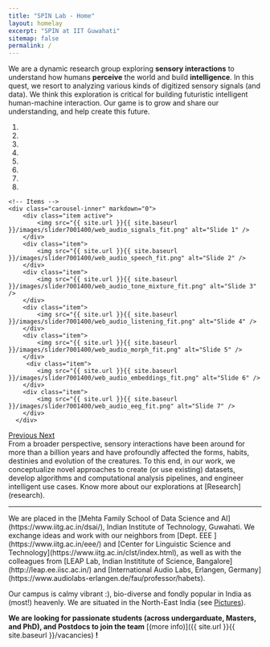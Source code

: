 ```yaml
---
title: "SPIN Lab - Home"
layout: homelay
excerpt: "SPIN at IIT Guwahati"
sitemap: false
permalink: /
---
```

We are a dynamic research group exploring **sensory interactions** to understand how humans **perceive** the world and build **intelligence**. In this quest, we resort to analyzing various kinds of digitized sensory signals (and data). We think this exploration is critical for building futuristic intelligent human-machine interaction. Our game is to grow and share our understanding, and help create this future.
<div markdown="0" id="carousel" class="carousel slide" data-ride="carousel" data-interval="4000" data-pause="hover" >
    <!-- Menu -->
    <ol class="carousel-indicators">
        <li data-target="#carousel" data-slide-to="0" class="active"></li>
        <li data-target="#carousel" data-slide-to="1"></li>
        <li data-target="#carousel" data-slide-to="2"></li>
        <li data-target="#carousel" data-slide-to="3"></li>
        <li data-target="#carousel" data-slide-to="4"></li>
        <li data-target="#carousel" data-slide-to="5"></li>
        <li data-target="#carousel" data-slide-to="6"></li>
        <li data-target="#carousel" data-slide-to="7"></li>
    </ol>

    <!-- Items -->
    <div class="carousel-inner" markdown="0">
        <div class="item active">
            <img src="{{ site.url }}{{ site.baseurl }}/images/slider7001400/web_audio_signals_fit.png" alt="Slide 1" />
        </div>
        <div class="item">
            <img src="{{ site.url }}{{ site.baseurl }}/images/slider7001400/web_audio_speech_fit.png" alt="Slide 2" />
        </div>
        <div class="item">
            <img src="{{ site.url }}{{ site.baseurl }}/images/slider7001400/web_audio_tone_mixture_fit.png" alt="Slide 3" />
        </div>
        <div class="item">
            <img src="{{ site.url }}{{ site.baseurl }}/images/slider7001400/web_audio_listening_fit.png" alt="Slide 4" />
        </div>
        <div class="item">
            <img src="{{ site.url }}{{ site.baseurl }}/images/slider7001400/web_audio_morph_fit.png" alt="Slide 5" />
        </div>       
         <div class="item">
            <img src="{{ site.url }}{{ site.baseurl }}/images/slider7001400/web_audio_embeddings_fit.png" alt="Slide 6" />
        </div>
        <div class="item">
            <img src="{{ site.url }}{{ site.baseurl }}/images/slider7001400/web_audio_eeg_fit.png" alt="Slide 7" />
        </div>
      </div>
  <a class="left carousel-control" href="#carousel" role="button" data-slide="prev">
    <span class="glyphicon glyphicon-chevron-left" aria-hidden="true"></span>
    <span class="sr-only">Previous</span>
  </a>
  <a class="right carousel-control" href="#carousel" role="button" data-slide="next">
    <span class="glyphicon glyphicon-chevron-right" aria-hidden="true"></span>
    <span class="sr-only">Next</span>
  </a>
</div>
From a broader perspective, sensory interactions have been around for more than a billion years and have profoundly affected the forms, habits, destinies and evolution of the creatures. To this end, in our work, we conceptualize novel approaches to create (or use existing) datasets, develop algorithms and computational analysis pipelines, and engineer intelligent use cases. Know more about our explorations at [Research](research).
<hr>
We are placed in the [Mehta Family School of Data Science and AI](https://www.iitg.ac.in/dsai/), Indian Institute of Technology, Guwahati. We exchange ideas and work with our neighbors from [Dept. EEE ](https://www.iitg.ac.in/eee/) and [Center for Linguistic Science and Technology](https://www.iitg.ac.in/clst/index.html), as well as with the colleagues from [LEAP Lab, Indian Instititute of Science, Bangalore](http://leap.ee.iisc.ac.in/) and [International Audio Labs, Erlangen, Germany](https://www.audiolabs-erlangen.de/fau/professor/habets).

Our campus is calmy vibrant :), bio-diverse and fondly popular in India as (most!) heavenly. We are situated in the North-East India (see [Pictures](pictures)).

 **We are looking for passionate students (across undergarduate, Masters, and PhD), and Postdocs to join the team** [(more info)]({{ site.url }}{{ site.baseurl }}/vacancies) **!**


<!-- <figure class="fourth">
  <img src="{{ site.url }}{{ site.baseurl }}/images/logopic/Logo_Leiden.jpg" style="width: 210px">
  <img src="{{ site.url }}{{ site.baseurl }}/images/logopic/Logo_Nanofront.jpg" style="width: 110px">
  <img src="{{ site.url }}{{ site.baseurl }}/images/logopic/Logo_NWO.jpg" style="width: 120px">
  <img src="{{ site.url }}{{ site.baseurl }}/images/logopic/Logo_ERC.jpg" style="width: 110px">
</figure> -->
